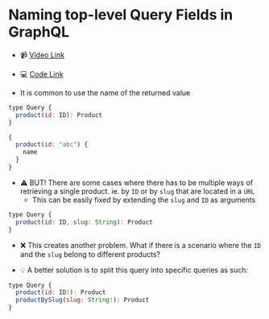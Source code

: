 # Naming top-level Query Fields in GraphQL

- 📹 [Video Link](https://egghead.io/lessons/graphql-naming-top-level-query-fields-in-graphql)
- 💻 [Code Link](https://github.com/nikgraf/designing-graphql-schemas-course/tree/master/lesson09)

- It is common to use the name of the returned value

```js
type Query {
  product(id: ID): Product
}
```

```js
{
  product(id: "abc") {
    name
  }
}
```

- ⚠️ BUT! There are some cases where there has to be multiple ways of retrieving a single product. ie. by `ID` or by `slug` that are located in a `URL`
  - This can be easily fixed by extending the `slug` and `ID` as arguments

```js
type Query {
  product(id: ID, slug: String): Product
}
```

- ❌ This creates another problem. What if there is a scenario where the `ID` and the `slug` belong to different products?

- 💡 A better solution is to split this query into specific queries as such:

```js
type Query {
  product(id: ID!): Product
  productBySlug(slug: String!): Product
}
```
